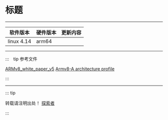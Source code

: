 
# 标题

---

| 软件版本  | 硬件版本 | 更新内容 |
|---------|--------|----------|
|linux 4.14| arm64   |        |

---

:::　tip 参考文件  

[ARMv8_white_paper_v5](https://www.arm.com/zh/files/downloads/ARMv8_white_paper_v5.pdf)
[Armv8-A architecture profile ](https://silver.arm.com/download/ARM_and_AMBA_Architecture/AR150-DA-70000-r0p0-07eac0/DDI0487E_a_armv8_arm.pdf)

:::

---
::: tip  

转载请注明出处！ [探索者](http://www.cxy.wiki)

:::


